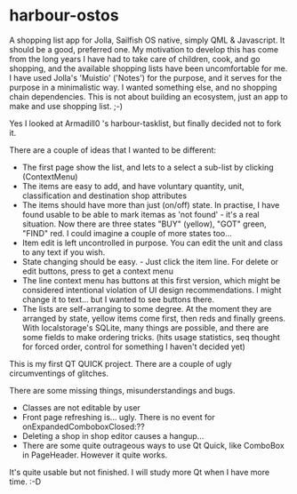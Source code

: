 # harbour-ostos
A shopping list app for Jolla, Sailfish OS native, simply QML &amp; Javascript. It should be a good, preferred one.
My motivation to develop this has come from the long years I have had to take care of children, cook, and go shopping, 
and the available shopping lists have been uncomfortable for me. I have used Jolla's 'Muistio' ('Notes') for the 
purpose, and it serves for the purpose in a minimalistic way. I wanted something else, and no shopping chain 
dependencies. This is not about building an ecosystem, just an app to make and use shopping list. ;-)

Yes I looked at Armadill0 's harbour-tasklist, but finally decided not to fork it. 

There are a couple of ideas that I wanted to be different:
- The first page show the list, and lets to a select a sub-list by clicking (ContextMenu)
- The items are easy to add, and have voluntary quantity, unit, classification and destination shop attributes
- The items should have more than just (on/off) state. In practise, I have found usable to be able to mark itemas as 
  'not found' - it's a real situation. Now there are three states "BUY" (yellow), "GOT" green, "FIND" red. 
   I could imagine a couple of more states too...
- Item edit is left uncontrolled in purpose. You can edit the unit and class to any text if you wish.
- State changing should be easy. - Just click the item line. For delete or edit buttons, press to get a context menu
- The line context menu has buttons at this first version, which might be considered intentional violation of UI 
  design recommendations. I might change it to text... but I wanted to see buttons there.
- The lists are self-arranging to some degree. At the moment they are arranged by state, yellow items come first, 
  then reds and finally greens. With localstorage's SQLite, many things are possible, and there are some 
  fields to make ordering tricks. (hits usage statistics, seq thought for forced order, control for something 
  I haven't decided yet)

This is my first QT QUICK project. There are a couple of ugly circumventings of glitches.

There are some missing things, misunderstandings and bugs.
- Classes are not editable by user
- Front page refreshing is... ugly. There is no event for onExpandedComboboxClosed:??
- Deleting a shop in shop editor causes a hangup...
- There are some quite outrageous ways to use Qt Quick, like ComboBox in PageHeader. However it quite works.

 It's quite usable but not finished. I will study more Qt when I have more time. :-D
 

